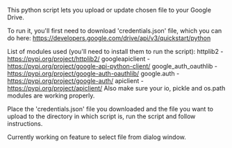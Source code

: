 This python script lets you upload or update chosen file to your Google Drive.

To run it, you'll first need to download 'credentials.json' file, which you can do here:
https://developers.google.com/drive/api/v3/quickstart/python

List of modules used (you'll need to install them to run the script):
httplib2 - https://pypi.org/project/httplib2/
googleapiclient - https://pypi.org/project/google-api-python-client/
google_auth_oauthlib - https://pypi.org/project/google-auth-oauthlib/
google.auth - https://pypi.org/project/google-auth/
apiclient - https://pypi.org/project/apiclient/
Also make sure your io, pickle and os.path modules are working properly.

Place the 'credentials.json' file you downloaded and the file you want to upload to the
directory in which script is, run the script and follow instructions.

Currently working on feature to select file from dialog window.